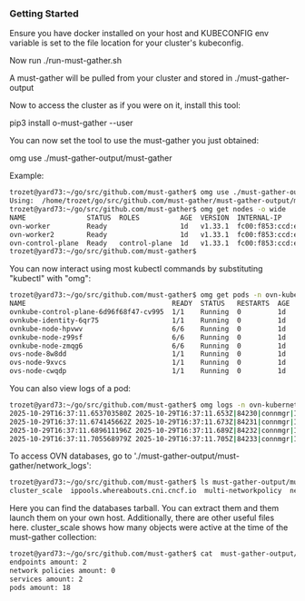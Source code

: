 ### Getting Started

Ensure you have docker installed on your host and KUBECONFIG env variable is set to the file location for
your cluster's kubeconfig.

Now run ./run-must-gather.sh

A must-gather will be pulled from your cluster and stored in ./must-gather-output

Now to access the cluster as if you were on it, install this tool:

pip3 install o-must-gather --user

You can now set the tool to use the must-gather you just obtained:

omg use ./must-gather-output/must-gather

Example:

```bash
trozet@yard73:~/go/src/github.com/must-gather$ omg use ./must-gather-output/must-gather/
Using:  /home/trozet/go/src/github.com/must-gather/must-gather-output/must-gather
trozet@yard73:~/go/src/github.com/must-gather$ omg get nodes -o wide
NAME               STATUS  ROLES          AGE  VERSION  INTERNAL-IP            EXTERNAL-IP  OS-IMAGE                        KERNEL-VERSION           CONTAINER-RUNTIME
ovn-worker         Ready                  1d   v1.33.1  fc00:f853:ccd:e793::4  <none>       Debian GNU/Linux 12 (bookworm)  6.16.11-200.fc42.x86_64  containerd://2.1.1
ovn-worker2        Ready                  1d   v1.33.1  fc00:f853:ccd:e793::2  <none>       Debian GNU/Linux 12 (bookworm)  6.16.11-200.fc42.x86_64  containerd://2.1.1
ovn-control-plane  Ready   control-plane  1d   v1.33.1  fc00:f853:ccd:e793::3  <none>       Debian GNU/Linux 12 (bookworm)  6.16.11-200.fc42.x86_64  containerd://2.1.1
trozet@yard73:~/go/src/github.com/must-gather$ 
```

You can now interact using most kubectl commands by substituting "kubectl" with "omg":

```bash
trozet@yard73:~/go/src/github.com/must-gather$ omg get pods -n ovn-kubernetes
NAME                                    READY  STATUS   RESTARTS  AGE
ovnkube-control-plane-6d96f68f47-cv995  1/1    Running  0         1d
ovnkube-identity-6qr75                  1/1    Running  0         1d
ovnkube-node-hpvwv                      6/6    Running  0         1d
ovnkube-node-z99sf                      6/6    Running  0         1d
ovnkube-node-zmqg6                      6/6    Running  0         1d
ovs-node-8w8dd                          1/1    Running  0         1d
ovs-node-9xvcs                          1/1    Running  0         1d
ovs-node-cwqdp                          1/1    Running  0         1d
```

You can also view logs of a pod:

```bash
trozet@yard73:~/go/src/github.com/must-gather$ omg logs -n ovn-kubernetes ovs-node-cwqdp | tail -n 5
2025-10-29T16:37:11.653703580Z 2025-10-29T16:37:11.653Z|84230|connmgr|INFO|breth0<->unix#40176: 1 flow_mods in the last 0 s (1 deletes)
2025-10-29T16:37:11.674145662Z 2025-10-29T16:37:11.673Z|84231|connmgr|INFO|breth0<->unix#40179: 1 flow_mods in the last 0 s (1 adds)
2025-10-29T16:37:11.689611196Z 2025-10-29T16:37:11.689Z|84232|connmgr|INFO|breth0<->unix#40182: 1 flow_mods in the last 0 s (1 deletes)
2025-10-29T16:37:11.705568979Z 2025-10-29T16:37:11.705Z|84233|connmgr|INFO|breth0<->unix#40185: 1 flow_mods in the last 0 s (1 adds)
```

To access OVN databases, go to './must-gather-output/must-gather/network_logs':

```bash
trozet@yard73:~/go/src/github.com/must-gather$ ls must-gather-output/must-gather/network_logs/
cluster_scale  ippools.whereabouts.cni.cncf.io  multi-networkpolicy  net-attach-def  overlappingrangeipreservations.whereabouts.cni.cncf.io  ovnk_database_store.tar.gz  ovn_kubernetes_top_pods
```

Here you can find the databases tarball. You can extract them and them launch them on your own host.
Additionally, there are other useful files here. cluster_scale shows how many objects were active at the time
of the must-gather collection:

```bash
trozet@yard73:~/go/src/github.com/must-gather$ cat  must-gather-output/must-gather/network_logs/cluster_scale 
endpoints amount: 2
network policies amount: 0
services amount: 2
pods amount: 18
```

